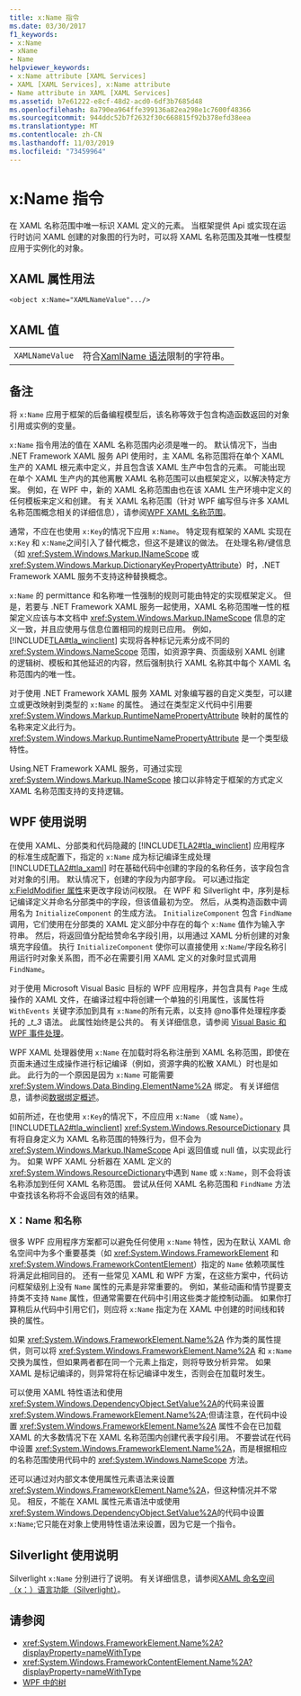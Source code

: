 ```yaml
---
title: x:Name 指令
ms.date: 03/30/2017
f1_keywords:
- x:Name
- xName
- Name
helpviewer_keywords:
- x:Name attribute [XAML Services]
- XAML [XAML Services], x:Name attribute
- Name attribute in XAML [XAML Services]
ms.assetid: b7e61222-e8cf-48d2-acd0-6df3b7685d48
ms.openlocfilehash: 8a790ea964ffe399136a82ea298e1c7600f48366
ms.sourcegitcommit: 944ddc52b7f2632f30c668815f92b378efd38eea
ms.translationtype: MT
ms.contentlocale: zh-CN
ms.lasthandoff: 11/03/2019
ms.locfileid: "73459964"
---
```

# <a name="xname-directive"></a>x:Name 指令
在 XAML 名称范围中唯一标识 XAML 定义的元素。 当框架提供 Api 或实现在运行时访问 XAML 创建的对象图的行为时，可以将 XAML 名称范围及其唯一性模型应用于实例化的对象。  
  
## <a name="xaml-attribute-usage"></a>XAML 属性用法  
  
```xaml  
<object x:Name="XAMLNameValue".../>  
```  
  
## <a name="xaml-values"></a>XAML 值  
  
|||  
|-|-|  
|`XAMLNameValue`|符合[XamlName 语法](xamlname-grammar.md)限制的字符串。|  
  
## <a name="remarks"></a>备注  
 将 `x:Name` 应用于框架的后备编程模型后，该名称等效于包含构造函数返回的对象引用或实例的变量。  
  
 `x:Name` 指令用法的值在 XAML 名称范围内必须是唯一的。 默认情况下，当由 .NET Framework XAML 服务 API 使用时，主 XAML 名称范围将在单个 XAML 生产的 XAML 根元素中定义，并且包含该 XAML 生产中包含的元素。 可能出现在单个 XAML 生产内的其他离散 XAML 名称范围可以由框架定义，以解决特定方案。 例如，在 WPF 中，新的 XAML 名称范围由也在该 XAML 生产环境中定义的任何模板来定义和创建。 有关 XAML 名称范围（针对 WPF 编写但与许多 XAML 名称范围概念相关的详细信息），请参阅[WPF XAML 名称范围](../wpf/advanced/wpf-xaml-namescopes.md)。  
  
 通常，不应在也使用 `x:Key`的情况下应用 `x:Name`。 特定现有框架的 XAML 实现在 `x:Key` 和 `x:Name`之间引入了替代概念，但这不是建议的做法。 在处理名称/键信息（如 <xref:System.Windows.Markup.INameScope> 或 <xref:System.Windows.Markup.DictionaryKeyPropertyAttribute>）时，.NET Framework XAML 服务不支持这种替换概念。  
  
 `x:Name` 的 permittance 和名称唯一性强制的规则可能由特定的实现框架定义。 但是，若要与 .NET Framework XAML 服务一起使用，XAML 名称范围唯一性的框架定义应该与本文档中 <xref:System.Windows.Markup.INameScope> 信息的定义一致，并且应使用与信息位置相同的规则已应用。 例如，[!INCLUDE[TLA#tla_winclient](../../../includes/tlasharptla-winclient-md.md)] 实现将各种标记元素分成不同的 <xref:System.Windows.NameScope> 范围，如资源字典、页面级别 XAML 创建的逻辑树、模板和其他延迟的内容，然后强制执行 XAML 名称其中每个 XAML 名称范围内的唯一性。  
  
 对于使用 .NET Framework XAML 服务 XAML 对象编写器的自定义类型，可以建立或更改映射到类型的 `x:Name` 的属性。 通过在类型定义代码中引用要 <xref:System.Windows.Markup.RuntimeNamePropertyAttribute> 映射的属性的名称来定义此行为。  <xref:System.Windows.Markup.RuntimeNamePropertyAttribute> 是一个类型级特性。  
  
 Using.NET Framework XAML 服务，可通过实现 <xref:System.Windows.Markup.INameScope> 接口以非特定于框架的方式定义 XAML 名称范围支持的支持逻辑。  
  
## <a name="wpf-usage-notes"></a>WPF 使用说明  
 在使用 XAML、分部类和代码隐藏的 [!INCLUDE[TLA2#tla_winclient](../../../includes/tla2sharptla-winclient-md.md)] 应用程序的标准生成配置下，指定的 `x:Name` 成为标记编译生成处理 [!INCLUDE[TLA2#tla_xaml](../../../includes/tla2sharptla-xaml-md.md)] 时在基础代码中创建的字段的名称任务，该字段包含对对象的引用。 默认情况下，创建的字段为内部字段。 可以通过指定[x:FieldModifier 属性](x-fieldmodifier-directive.md)来更改字段访问权限。 在 WPF 和 Silverlight 中，序列是标记编译定义并命名分部类中的字段，但该值最初为空。 然后，从类构造函数中调用名为 `InitializeComponent` 的生成方法。 `InitializeComponent` 包含 `FindName` 调用，它们使用在分部类的 XAML 定义部分中存在的每个 `x:Name` 值作为输入字符串。 然后，将返回值分配给赞命名字段引用，以用通过 XAML 分析创建的对象填充字段值。 执行 `InitializeComponent` 使你可以直接使用 `x:Name`/字段名称引用运行时对象关系图，而不必在需要引用 XAML 定义的对象时显式调用 `FindName`。  
  
 对于使用 Microsoft Visual Basic 目标的 WPF 应用程序，并包含具有 `Page` 生成操作的 XAML 文件，在编译过程中将创建一个单独的引用属性，该属性将 `WithEvents` 关键字添加到具有 `x:Name`的所有元素，以支持 @no事件处理程序委托的 __t_3_ 语法。 此属性始终是公共的。 有关详细信息，请参阅 [Visual Basic 和 WPF 事件处理](../wpf/advanced/visual-basic-and-wpf-event-handling.md)。  
  
 WPF XAML 处理器使用 `x:Name` 在加载时将名称注册到 XAML 名称范围，即使在页面未通过生成操作进行标记编译（例如，资源字典的松散 XAML）时也是如此。 此行为的一个原因是因为 `x:Name` 可能需要 <xref:System.Windows.Data.Binding.ElementName%2A> 绑定。 有关详细信息，请参阅[数据绑定概述](../../desktop-wpf/data/data-binding-overview.md)。  
  
 如前所述，在也使用 `x:Key`的情况下，不应应用 `x:Name` （或 `Name`）。 [!INCLUDE[TLA2#tla_winclient](../../../includes/tla2sharptla-winclient-md.md)] <xref:System.Windows.ResourceDictionary> 具有将自身定义为 XAML 名称范围的特殊行为，但不会为 <xref:System.Windows.Markup.INameScope> Api 返回值或 null 值，以实现此行为。 如果 WPF XAML 分析器在 XAML 定义的 <xref:System.Windows.ResourceDictionary>中遇到 `Name` 或 `x:Name`，则不会将该名称添加到任何 XAML 名称范围。 尝试从任何 XAML 名称范围和 `FindName` 方法中查找该名称将不会返回有效的结果。  
  
### <a name="xname-and-name"></a>X：Name 和名称  
 很多 WPF 应用程序方案都可以避免任何使用 `x:Name` 特性，因为在默认 XAML 命名空间中为多个重要基类（如 <xref:System.Windows.FrameworkElement> 和 <xref:System.Windows.FrameworkContentElement>）指定的 `Name` 依赖项属性将满足此相同目的。 还有一些常见 XAML 和 WPF 方案，在这些方案中，代码访问框架级别上没有 `Name` 属性的元素是非常重要的。 例如，某些动画和情节提要支持类不支持 `Name` 属性，但通常需要在代码中引用这些类才能控制动画。 如果你打算稍后从代码中引用它们，则应将 `x:Name` 指定为在 XAML 中创建的时间线和转换的属性。  
  
 如果 <xref:System.Windows.FrameworkElement.Name%2A> 作为类的属性提供，则可以将 <xref:System.Windows.FrameworkElement.Name%2A> 和 `x:Name` 交换为属性，但如果两者都在同一个元素上指定，则将导致分析异常。 如果 XAML 是标记编译的，则异常将在标记编译中发生，否则会在加载时发生。  
  
 可以使用 XAML 特性语法和使用 <xref:System.Windows.DependencyObject.SetValue%2A>的代码来设置 <xref:System.Windows.FrameworkElement.Name%2A>;但请注意，在代码中设置 <xref:System.Windows.FrameworkElement.Name%2A> 属性不会在已加载 XAML 的大多数情况下在 XAML 名称范围内创建代表字段引用。 不要尝试在代码中设置 <xref:System.Windows.FrameworkElement.Name%2A>，而是根据相应的名称范围使用代码中的 <xref:System.Windows.NameScope> 方法。  
  
 还可以通过对内部文本使用属性元素语法来设置 <xref:System.Windows.FrameworkElement.Name%2A>，但这种情况并不常见。 相反，不能在 XAML 属性元素语法中或使用 <xref:System.Windows.DependencyObject.SetValue%2A>的代码中设置 `x:Name`;它只能在对象上使用特性语法来设置，因为它是一个指令。  
  
## <a name="silverlight-usage-notes"></a>Silverlight 使用说明  
 Silverlight `x:Name` 分别进行了说明。 有关详细信息，请参阅[XAML 命名空间（x：）语言功能（Silverlight）](https://go.microsoft.com/fwlink/?LinkId=199081)。  
  
## <a name="see-also"></a>请参阅

- <xref:System.Windows.FrameworkElement.Name%2A?displayProperty=nameWithType>
- <xref:System.Windows.FrameworkContentElement.Name%2A?displayProperty=nameWithType>
- [WPF 中的树](../wpf/advanced/trees-in-wpf.md)
